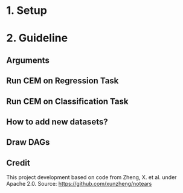 # 1. Setup
# 2. Guideline
## Arguments
## Run CEM on Regression Task

## Run CEM on Classification Task

## How to add new datasets?

## Draw DAGs

## Credit
This project development based on code from Zheng, X. et al. under Apache 2.0.
Source: https://github.com/xunzheng/notears